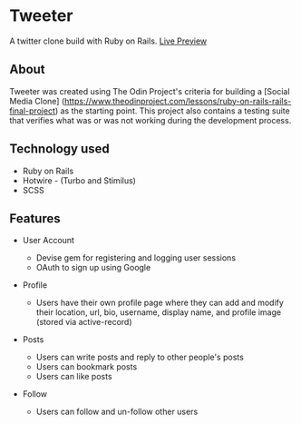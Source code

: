 # Tweeter

A twitter clone build with Ruby on Rails. [Live Preview](https://tweeter-twitterclone.fly.dev/)

## About

Tweeter was created using The Odin Project's criteria for building a [Social Media Clone] (https://www.theodinproject.com/lessons/ruby-on-rails-rails-final-project) as the starting point. This project also contains a testing suite that verifies what was or was not working during the development process.

## Technology used

- Ruby on Rails
- Hotwire - (Turbo and Stimilus)
- SCSS

## Features

- User Account
    - Devise gem for registering and logging user sessions
    - OAuth to sign up using Google

- Profile
    - Users have their own profile page where they can add and modify their location, url, bio, username, display name, and profile image (stored via active-record)

- Posts
    - Users can write posts and reply to other people's posts
    - Users can bookmark posts
    - Users can like posts

- Follow
    - Users can follow and un-follow other users
